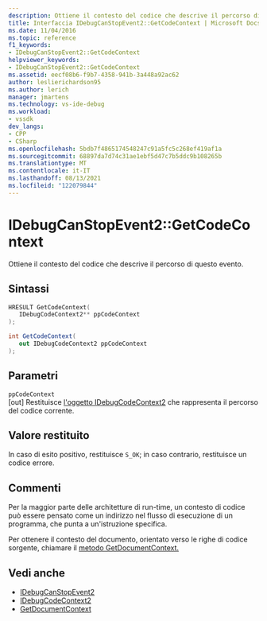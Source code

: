 ```yaml
---
description: Ottiene il contesto del codice che descrive il percorso di questo evento.
title: Interfaccia IDebugCanStopEvent2::GetCodeContext | Microsoft Docs
ms.date: 11/04/2016
ms.topic: reference
f1_keywords:
- IDebugCanStopEvent2::GetCodeContext
helpviewer_keywords:
- IDebugCanStopEvent2::GetCodeContext
ms.assetid: eecf08b6-f9b7-4358-941b-3a448a92ac62
author: leslierichardson95
ms.author: lerich
manager: jmartens
ms.technology: vs-ide-debug
ms.workload:
- vssdk
dev_langs:
- CPP
- CSharp
ms.openlocfilehash: 5bdb7f4865174548247c91a5fc5c268ef419af1a
ms.sourcegitcommit: 68897da7d74c31ae1ebf5d47c7b5ddc9b108265b
ms.translationtype: MT
ms.contentlocale: it-IT
ms.lasthandoff: 08/13/2021
ms.locfileid: "122079844"
---
```

# <a name="idebugcanstopevent2getcodecontext"></a>IDebugCanStopEvent2::GetCodeContext
Ottiene il contesto del codice che descrive il percorso di questo evento.

## <a name="syntax"></a>Sintassi

```cpp
HRESULT GetCodeContext( 
   IDebugCodeContext2** ppCodeContext
);
```

```csharp
int GetCodeContext( 
   out IDebugCodeContext2 ppCodeContext
);
```

## <a name="parameters"></a>Parametri
`ppCodeContext`\
[out] Restituisce [l'oggetto IDebugCodeContext2](../../../extensibility/debugger/reference/idebugcodecontext2.md) che rappresenta il percorso del codice corrente.

## <a name="return-value"></a>Valore restituito
 In caso di esito positivo, restituisce `S_OK`; in caso contrario, restituisce un codice errore.

## <a name="remarks"></a>Commenti
 Per la maggior parte delle architetture di run-time, un contesto di codice può essere pensato come un indirizzo nel flusso di esecuzione di un programma, che punta a un'istruzione specifica.

 Per ottenere il contesto del documento, orientato verso le righe di codice sorgente, chiamare il [metodo GetDocumentContext.](../../../extensibility/debugger/reference/idebugcanstopevent2-getdocumentcontext.md)

## <a name="see-also"></a>Vedi anche
- [IDebugCanStopEvent2](../../../extensibility/debugger/reference/idebugcanstopevent2.md)
- [IDebugCodeContext2](../../../extensibility/debugger/reference/idebugcodecontext2.md)
- [GetDocumentContext](../../../extensibility/debugger/reference/idebugcanstopevent2-getdocumentcontext.md)
